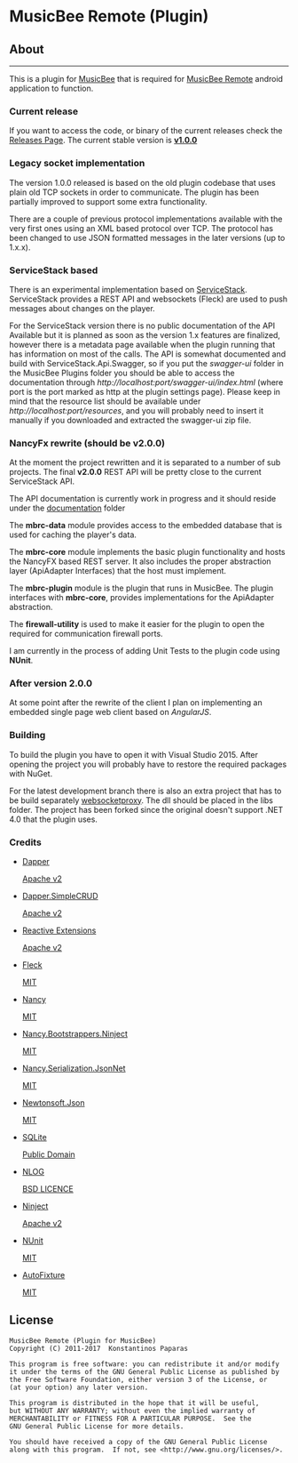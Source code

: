 MusicBee Remote (Plugin)
====================

## About
-------
This is a plugin for [MusicBee](http://getmusicbee.com/) that is required for [MusicBee Remote](https://github.com/kelsos/mbrc) android application to function.

### Current release
If you want to access the code, or binary of the current releases check the [Releases Page](https://github.com/kelsos/mbrc-plugin/releases). The current stable version is [**v1.0.0**](https://github.com/kelsos/mbrc-plugin/releases/tag/v1.0.0)

### Legacy socket implementation
The version 1.0.0 released is based on the old plugin codebase that uses plain old TCP sockets in order to communicate.
The plugin has been partially improved to support some extra functionality.

There are a couple of previous protocol implementations available with the very first ones using an XML based protocol over TCP.
The protocol has been changed to use JSON formatted messages in the later versions (up to 1.x.x).

### ServiceStack based
There is an experimental implementation based on [ServiceStack](https://github.com/kelsos/mbrc-plugin/tree/6d321749347a38c281d22baa9a928d14cd8eaab3).
ServiceStack provides a REST API and websockets (Fleck) are used to push messages about changes on the player.

For the ServiceStack version there is no public documentation of the API Available but it is planned as soon as the version 1.x features are finalized, however there is a metadata page available when the plugin running that has information on most of the calls. The API is somewhat documented and build with ServiceStack.Api.Swagger, so if you put the *swagger-ui* folder in the MusicBee Plugins folder you should be able to access the documentation through *http://localhost:port/swagger-ui/index.html* (where port is the port marked as http at the plugin settings page). Please keep in mind that the resource list should be available under *http://localhost:port/resources*, and you will probably need to insert it manually if you downloaded and extracted the swagger-ui zip file.

### NancyFx rewrite (should be v2.0.0)

At the moment the project rewritten and it is separated to a number of sub projects.
The final **v2.0.0** REST API will be pretty close to the current ServiceStack API.

The API documentation is currently work in progress and it should reside under the [documentation](documentation) folder

The **mbrc-data** module provides access to the embedded database that is used for caching the player's data.

The **mbrc-core** module implements the basic plugin functionality and hosts the NancyFX based REST server. It also includes the proper abstraction layer (ApiAdapter Interfaces) that the host must implement.

The **mbrc-plugin** module is the plugin that runs in MusicBee. The plugin interfaces with **mbrc-core**, provides implementations for the ApiAdapter abstraction.

The **firewall-utility** is used to make it easier for the plugin to open the required for communication firewall ports.

I am currently in the process of adding Unit Tests to the plugin code using **NUnit**.

### After version 2.0.0

At some point after the rewrite of the client I plan on implementing an embedded single page web client based on *AngularJS*.

### Building

To build the plugin you have to open it with Visual Studio 2015. After opening the project you will probably have to restore the required packages with NuGet.

For the latest development branch there is also an extra project that has to be build separately [websocketproxy](https://github.com/kelsos/websocketproxy).
The dll should be placed in the libs folder. The project has been forked since the original doesn't support .NET 4.0 that the plugin uses.

### Credits

*   [Dapper](https://github.com/StackExchange/dapper-dot-net)

    [Apache v2](http://www.apache.org/licenses/LICENSE-2.0)

*   [Dapper.SimpleCRUD](https://github.com/ericdc1/Dapper.SimpleCRUD)

    [Apache v2](http://www.apache.org/licenses/LICENSE-2.0)

*   [Reactive Extensions](https://rx.codeplex.com/)

    [Apache v2](http://www.apache.org/licenses/LICENSE-2.0)

*   [Fleck](https://github.com/statianzo/Fleck)

    [MIT](https://github.com/statianzo/Fleck#license)

*   [Nancy](https://github.com/NancyFx/Nancy)

    [MIT](https://raw.githubusercontent.com/NancyFx/Nancy/master/license.txt)

*   [Nancy.Bootstrappers.Ninject](https://raw.githubusercontent.com/NancyFx/Nancy.Bootstrappers.Ninject)

    [MIT](https://raw.githubusercontent.com/NancyFx/Nancy.Bootstrappers.Ninject/master/license.txt)

*   [Nancy.Serialization.JsonNet](https://github.com/NancyFx/Nancy.Serialization.JsonNet)

    [MIT](https://raw.githubusercontent.com/NancyFx/Nancy.Serialization.JsonNet/master/license.txt)

*   [Newtonsoft.Json](https://github.com/JamesNK/Newtonsoft.Json)

    [MIT](https://raw.githubusercontent.com/JamesNK/Newtonsoft.Json/master/LICENSE.md)

*   [SQLite](https://www.sqlite.org/)

    [Public Domain](https://www.sqlite.org/copyright.html)

*   [NLOG](https://github.com/NLog/NLog)

    [BSD LICENCE](https://github.com/NLog/NLog/blob/master/LICENSE.txt)

*   [Ninject](https://github.com/ninject/ninject)

    [Apache v2](https://github.com/ninject/Ninject/blob/master/LICENSE.txt)

*   [NUnit](https://github.com/nunit/nunit)

    [MIT](https://github.com/nunit/nunit/blob/master/LICENSE.txt)

*   [AutoFixture](https://github.com/AutoFixture/AutoFixture)

    [MIT](https://github.com/AutoFixture/AutoFixture/blob/master/LICENCE.txt)


License
------


    MusicBee Remote (Plugin for MusicBee)
    Copyright (C) 2011-2017  Konstantinos Paparas

    This program is free software: you can redistribute it and/or modify
    it under the terms of the GNU General Public License as published by
    the Free Software Foundation, either version 3 of the License, or
    (at your option) any later version.

    This program is distributed in the hope that it will be useful,
    but WITHOUT ANY WARRANTY; without even the implied warranty of
    MERCHANTABILITY or FITNESS FOR A PARTICULAR PURPOSE.  See the
    GNU General Public License for more details.

    You should have received a copy of the GNU General Public License
    along with this program.  If not, see <http://www.gnu.org/licenses/>.
